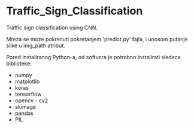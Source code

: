 # Traffic_Sign_Classification
Traffic sign classification using CNN.

Mreza se moze pokrenuti pokretanjem 'predict.py' fajla, i unosom putanje slike u img_path atribut.


Pored instaliranog Python-a, od softvera je potrebno instalirati sledece biblioteke:
- numpy
- matplotlib
- keras
- tensorflow
- opencv - cv2
- skimage
- pandas
- PIL
